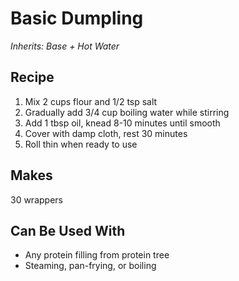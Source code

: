# Basic Dumpling

*Inherits: Base + Hot Water*

## Recipe
1. Mix 2 cups flour and 1/2 tsp salt
2. Gradually add 3/4 cup boiling water while stirring
3. Add 1 tbsp oil, knead 8-10 minutes until smooth
4. Cover with damp cloth, rest 30 minutes
5. Roll thin when ready to use

## Makes
30 wrappers

## Can Be Used With
- Any protein filling from protein tree
- Steaming, pan-frying, or boiling
